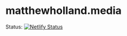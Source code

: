 # matthewholland.media

Status: 
[![Netlify Status](https://api.netlify.com/api/v1/badges/5ea0c634-987d-416c-a63b-ae95a0dbb3e7/deploy-status)](https://app.netlify.com/sites/matthewholland/deploys)
